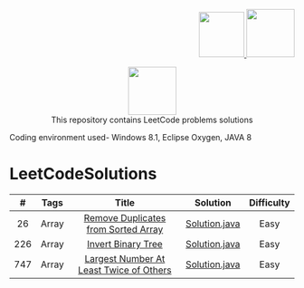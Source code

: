 <p align="right">
    <a href="https://www.facebook.com/kanhaiyag2/">
        <img height=80 src="https://github.com/Java-aid/LeetCodeSolutions/blob/master/LeetCodeSolutions/src/main/resources/imgs/facebook.png">
    </a>
    <a href="https://www.linkedin.com/in/kanahaiya-gupta-a9894746/">
        <img height=85 src="https://github.com/Java-aid/LeetCodeSolutions/blob/master/LeetCodeSolutions/src/main/resources/imgs/linkedin.png">
    </a>
</p>
<p align="center">
    <a href="https://leetcode.com/kanhaiya/">
        <img height=85 src="https://github.com/Java-aid/LeetCodeSolutions/blob/master/LeetCodeSolutions/src/main/resources/imgs/leetcode.png">
    </a>
    <br>This repository contains LeetCode problems solutions
</p>




Coding environment used- Windows 8.1, Eclipse Oxygen, JAVA 8



# LeetCodeSolutions

|    #    |   Tags  |                                                                        Title                                                                           |                                                                                                           Solution                                                                                                                                                           |  Difficulty    |
|:-------:|:-------:|:------------------------------------------------------------------------------------------------------------------------------------------------------:|:----------------------------------------------------------------------------------------------------------------------------------------------------------------------------------------------------------------------------------------------------------------------------:|:--------------:|
|   26    |  Array  | [Remove Duplicates from Sorted Array](https://leetcode.com/problems/remove-duplicates-from-sorted-array)                                               | [Solution.java](https://github.com/Java-aid/LeetCodeSolutions/blob/master/LeetCodeSolutions/EasyLevelSolutions/src/main/java/com/javaaid/solutions/easy/arrays/RemoveDuplicatesFromSortedArray.java)                                                          		        |   Easy		 |
|   226   |  Array  | [Invert Binary Tree](https://leetcode.com/problems/invert-binary-tree/description/)                          										   	 | [Solution.java](https://github.com/Java-aid/LeetCodeSolutions/blob/master/LeetCodeSolutions/EasyLevelSolutions/src/main/java/com/javaaid/solutions/easy/trees/InvertBinaryTree.java)                                                                  						|   Easy		 |
|   747   |  Array  | [Largest Number At Least Twice of Others](https://leetcode.com/problems/largest-number-at-least-twice-of-others/description)                           | [Solution.java](https://github.com/Java-aid/LeetCodeSolutions/blob/master/LeetCodeSolutions/EasyLevelSolutions/src/main/java/com/javaaid/solutions/easy/arrays/LargestNumberAtLeastTwiceofOthers.java)                                                                  	    |   Easy		 |

